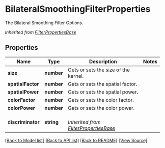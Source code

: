﻿# BilateralSmoothingFilterProperties
The Bilateral Smoothing Filter Options.

*Inherited from [FilterPropertiesBase](FilterPropertiesBase.md)*
## Properties
Name | Type | Description | Notes
------------ | ------------- | ------------- | -------------
**size** | **number** | Gets or sets the size of the kernel. | 
**spatialFactor** | **number** | Gets or sets the spatial factor. | 
**spatialPower** | **number** | Gets or sets the spatial power. | 
**colorFactor** | **number** | Gets or sets the color factor. | 
**colorPower** | **number** | Gets or sets the color power. | 
**discriminator** | **string** | <br />*Inherited from [FilterPropertiesBase](FilterPropertiesBase.md)* | 

[[Back to Model list]](../README.md#documentation-for-models) [[Back to API list]](../README.md#documentation-for-api-endpoints) [[Back to README]](../README.md) [[View Source]](../src/models/bilateralSmoothingFilterProperties.ts)

